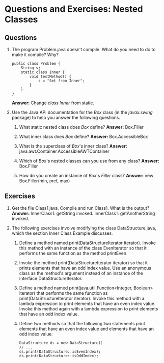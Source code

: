 # Questions and Exercises: Nested Classes

## Questions

1. The program Problem.java doesn't compile. What do you need to do to make it compile? Why?
   ```
   public class Problem {
       String s;
       static class Inner {
           void testMethod() {
               s = "Set from Inner";
           }
       }
   }
   ```
   **Answer:** Change *class Inner* from static.

2. Use the Java API documentation for the *Box* class (in the *javax.swing* package) to help you answer the following questions.

    1. What static nested class does *Box* define?
        **Answer:** Box.Filler

    2. What inner class does *Box* define?
        **Answer:** Box.AccessibleBox

    3. What is the superclass of *Box*'s inner class?
        **Answer:** java.awt.Container.AccessibleAWTContainer

    4. Which of *Box*'s nested classes can you use from any class?
        **Answer:** Box.Filler

    5. How do you create an instance of *Box*'s *Filler* class?
        **Answer:** new Box.Filler(min, pref, max)

## Exercises

1. Get the file Class1.java. Compile and run Class1. What is the output?
   **Answer:**
   InnerClass1: getString invoked.
   InnerClass1: getAnotherString invoked.

2. The following exercises involve modifying the class DataStructure.java, which the section Inner Class Example discusses.

    1. Define a method named print(DataStructureIterator iterator). Invoke this method with an instance of the class EvenIterator so that it performs the same function as the method printEven.

    2. Invoke the method print(DataStructureIterator iterator) so that it prints elements that have an odd index value. Use an anonymous class as the method's argument instead of an instance of the interface DataStructureIterator.

    3. Define a method named print(java.util.Function<Integer, Boolean> iterator) that performs the same function as print(DataStructureIterator iterator). Invoke this method     with a lambda expression to print elements that have an even index value. Invoke this method again with a lambda expression to print elements that have an odd index value.

    4. Define two methods so that the following two statements print elements that have an even index value and elements that have an odd index value:

        ```
        DataStructure ds = new DataStructure()
        // ...
        ds.print(DataStructure::isEvenIndex);
        ds.print(DataStructure::isOddIndex);
        ```